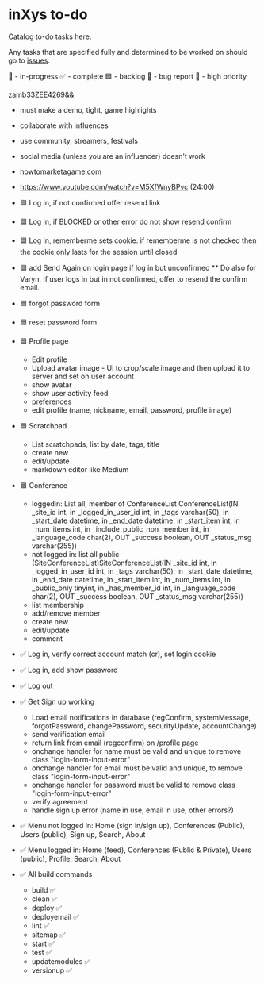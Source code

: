 # inXys to-do

Catalog to-do tasks here.

Any tasks that are specified fully and determined to be worked on should go to [issues](https://github.com/VarynInc/inxys/issues).

🏓 - in-progress
✅ - complete
🟦 - backlog
🐛 - bug report
🔴 - high priority

zamb33ZEE4269&&

- must make a demo, tight, game highlights
- collaborate with influences
- use community, streamers, festivals
- social media (unless you are an influencer) doesn't work
- [howtomarketagame.com](https://howtomarketagame.com/)
- https://www.youtube.com/watch?v=M5XfWnyBPvc (24:00)


- 🟦 Log in, if not confirmed offer resend link
- 🟦 Log in, if BLOCKED or other error do not show resend confirm
- 🟦 Log in, rememberme sets cookie. if rememberme is not checked then the cookie only lasts for the session until closed
- 🟦 add Send Again on login page if log in but unconfirmed ** Do also for Varyn. If user logs in but in not confirmed, offer to resend the confirm email.
- 🟦 forgot password form
- 🟦 reset password form
- 🟦 Profile page
    - Edit profile
    - Upload avatar image - UI to crop/scale image and then upload it to server and set on user account
    - show avatar
    - show user activity feed
    - preferences
    - edit profile (name, nickname, email, password, profile image)
- 🟦 Scratchpad
    - List scratchpads, list by date, tags, title
    - create new
    - edit/update
    - markdown editor like Medium
- 🟦 Conference
    - loggedin: List all, member of ConferenceList ConferenceList(IN _site_id int, in _logged_in_user_id int, in _tags varchar(50), in _start_date datetime, in _end_date datetime, in _start_item int, in _num_items int, in _include_public_non_member int, in _language_code char(2), OUT _success boolean, OUT _status_msg varchar(255))
    - not logged in: list all public (SiteConferenceList)SiteConferenceList(IN _site_id int, in _logged_in_user_id int, in _tags varchar(50), in _start_date datetime, in _end_date datetime, in _start_item int, in _num_items int, in _public_only tinyint, in _has_member_id int, in _language_code char(2), OUT _success boolean, OUT _status_msg varchar(255))
    - list membership
    - add/remove member
    - create new
    - edit/update
    - comment

- ✅ Log in, verify correct account match (cr), set login cookie
- ✅ Log in, add show password
- ✅ Log out
- ✅ Get Sign up working
    - Load email notifications in database (regConfirm, systemMessage, forgotPassword, changePassword, securityUpdate, accountChange)
    - send verification email
    - return link from email (regconfirm) on /profile page
    - onchange handler for name must be valid and unique to remove class "login-form-input-error"
    - onchange handler for email must be valid and unique, to remove class "login-form-input-error"
    - onchange handler for password must be valid to remove class "login-form-input-error"
    - verify agreement
    - handle sign up error (name in use, email in use, other errors?)
- ✅ Menu not logged in: Home (sign in/sign up), Conferences (Public), Users (public), Sign up, Search, About
- ✅ Menu logged in: Home (feed), Conferences (Public & Private), Users (public), Profile, Search, About
- ✅ All build commands
  - build ✅
  - clean ✅
  - deploy ✅
  - deployemail ✅
  - lint ✅
  - sitemap ✅
  - start ✅
  - test ✅
  - updatemodules ✅
  - versionup ✅
